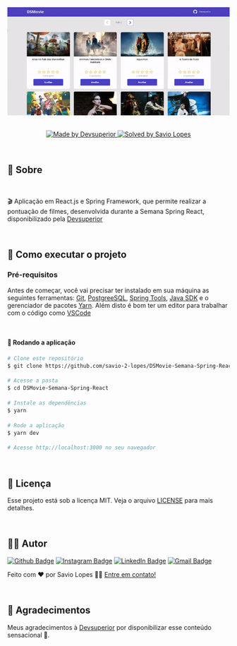 <div align="center">
<img src=".github/1.gif" width="1000" alt="DSMovie" >
</div>

<br>

<p align="center">
  <a href="https://devsuperior.com.br/">
    <img alt="Made by Devsuperior" src="https://img.shields.io/badge/made%20by-Devsuperior-%2306b656?style=flat-square">
  </a>
  
  <a href="https://www.linkedin.com/in/savio-lopes/">
    <img alt="Solved by Savio Lopes" src="https://img.shields.io/badge/solved%20by-Savio%20Lopes-%2306b656?style=flat-square">
  </a>
</p>

<br>

## :rocket: Sobre

<br>

🎬 Aplicação em React.js e Spring Framework, que permite realizar a pontuação de filmes, desenvolvida durante a Semana Spring React, disponibilizado pela [Devsuperior](https://devsuperior.com.br/)

<br>

## 🚀 Como executar o projeto

### Pré-requisitos

Antes de começar, você vai precisar ter instalado em sua máquina as seguintes ferramentas:
[Git](https://git-scm.com), [PostgreeSQL](https://www.postgresql.org/), [Spring Tools](https://spring.io/tools#suite-three), [Java SDK](https://www.azul.com/downloads/?package=jdk#download-openjdk) e o gerenciador de pacotes [Yarn](https://yarnpkg.com).
Além disto é bom ter um editor para trabalhar com o código como [VSCode](https://code.visualstudio.com/)

<br>

#### 🧭 Rodando a aplicação

```bash
# Clone este repositório
$ git clone https://github.com/savio-2-lopes/DSMovie-Semana-Spring-React

# Acesse a pasta
$ cd DSMovie-Semana-Spring-React

# Instale as dependências
$ yarn

# Rode a aplicação
$ yarn dev

# Acesse http://localhost:3000 no seu navegador

```

<br>

## :memo: Licença

Esse projeto está sob a licença MIT. Veja o arquivo [LICENSE](/LICENSE) para mais detalhes.

<br>

## :man_technologist: Autor

[![Github Badge](https://img.shields.io/badge/-Github-373737?style=flat&logo=Github&logoColor=white)](https://github.com/savio-2-lopes)
[![Instagram Badge](https://img.shields.io/badge/-Instagram-8a3ab9?style=flat&logo=instagram&logoColor=white)](https://www.instagram.com/savioaugulopes/)
[![LinkedIn Badge](https://img.shields.io/badge/-LinkedIn-blue?style=flat&logo=linkedin&logoColor=white)](https://www.linkedin.com/in/savio-lopes/)
[![Gmail Badge](https://img.shields.io/badge/-Gmail-c14438?style=flat&logo=gmail&logoColor=white)](mailto:savio.dev.lopes@gmail.com)

Feito com ❤️ por Savio Lopes 👋🏽 [Entre em contato!](https://www.linkedin.com/in/savio-lopes/)

<br>

## 💙 Agradecimentos

Meus agradecimentos à [Devsuperior](https://devsuperior.com.br/) por disponibilizar esse conteúdo sensacional 🚀.
